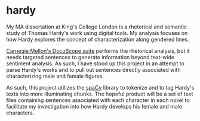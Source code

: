 # hardy
My MA dissertation at King's College London is a rhetorical and semantic study of Thomas Hardy's work using digital tools. My analysis focuses on how Hardy explores the concept of characterization along gendered lines.

<a href="http://www.cmu.edu/dietrich/english/research/docuscope.html">Carnegie Mellon's DocuScope suite</a> performs the rhetorical analysis, but it needs targeted sentences to generate information beyond text-wide sentiment analysis. As such, I have stood up this project in an attempt to parse Hardy's works and to pull out sentences directly associated with characterizing male and female figures.

As such, this project utilizes the <a href="https://spacy.io/">spaCy</a> library to tokenize and to tag Hardy's texts into more illuminating chunks. The hopeful product will be a set of text files containing sentences associated with each character in each novel to facilitate my investigation into how Hardy develops his female and male characters.
